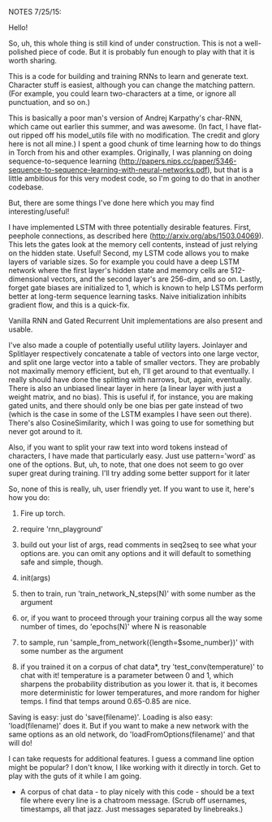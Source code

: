 NOTES 7/25/15:

Hello!

So, uh, this whole thing is still kind of under construction. This is not a well-polished piece of code. But it is probably fun enough to play with that it is worth sharing.

This is a code for building and training RNNs to learn and generate text. Character stuff is easiest, although you can change the matching pattern. (For example, you could learn two-characters at a time, or ignore all punctuation, and so on.) 

This is basically a poor man's version of Andrej Karpathy's char-RNN, which came out earlier this summer, and was awesome. (In fact, I have flat-out ripped off his model_utils file with no modification. The credit and glory here is not all mine.) I spent a good chunk of time learning how to do things in Torch from his and other examples. Originally, I was planning on doing sequence-to-sequence learning (http://papers.nips.cc/paper/5346-sequence-to-sequence-learning-with-neural-networks.pdf), but that is a little ambitious for this very modest code, so I'm going to do that in another codebase.

But, there are some things I've done here which you may find interesting/useful! 

I have implemented LSTM with three potentially desirable features. First, peephole connections, as described here (http://arxiv.org/abs/1503.04069). This lets the gates look at the memory cell contents, instead of just relying on the hidden state. Useful! Second, my LSTM code allows you to make layers of variable sizes. So for example you could have a deep LSTM network where the first layer's hidden state and memory cells are 512-dimensional vectors, and the second layer's are 256-dim, and so on. Lastly, forget gate biases are initialized to 1, which is known to help LSTMs perform better at long-term sequence learning tasks. Naive initialization inhibits gradient flow, and this is a quick-fix.

Vanilla RNN and Gated Recurrent Unit implementations are also present and usable. 

I've also made a couple of potentially useful utility layers. Joinlayer and Splitlayer respectively concatenate a table of vectors into one large vector, and split one large vector into a table of smaller vectors. They are probably not maximally memory efficient, but eh, I'll get around to that eventually. I really should have done the splitting with narrows, but, again, eventually. There is also an unbiased linear layer in here (a linear layer with just a weight matrix, and no bias). This is useful if, for instance, you are making gated units, and there should only be one bias per gate instead of two (which is the case in some of the LSTM examples I have seen out there). There's also CosineSimilarity, which I was going to use for something but never got around to it. 

Also, if you want to split your raw text into word tokens instead of characters, I have made that particularly easy. Just use pattern='word' as one of the options. But, uh, to note, that one does not seem to go over super great during training. I'll try adding some better support for it later

So, none of this is really, uh, user friendly yet. If you want to use it, here's how you do:

1. Fire up torch.

2. require 'rnn_playground'

3. build out your list of args, read comments in seq2seq to see what your options are. you can omit any options and it will default to something safe and simple, though.

4. init(args)

5. then to train, run 'train_network_N_steps(N)' with some number as the argument

6. or, if you want to proceed through your training corpus all the way some number of times, do 'epochs(N)' where N is reasonable

7. to sample, run 'sample_from_network({length=$some_number})' with some number as the argument

8. if you trained it on a corpus of chat data*, try 'test_conv(temperature)' to chat with it!
temperature is a parameter between 0 and 1, which sharpens the probability distribution as you lower it.
that is, it becomes more deterministic for lower temperatures, and more random for higher temps.
I find that temps around 0.65-0.85 are nice.

Saving is easy: just do 'save(filename)'. Loading is also easy: 'load(filename)' does it. But if you want to make a new network with the same options as an old network, do 'loadFromOptions(filename)' and that will do!

I can take requests for additional features. I guess a command line option might be popular? I don't know, I like working with it directly in torch. Get to play with the guts of it while I am going.




* A corpus of chat data - to play nicely with this code - should be a text file where every line is a chatroom message. (Scrub off usernames, timestamps, all that jazz. Just messages separated by linebreaks.)
